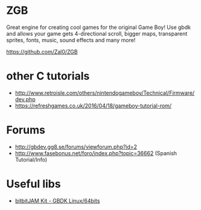 # ZGB 
Great engine for creating cool games for the original Game Boy!
Use gbdk and allows your game gets 4-directional scroll, bigger maps, transparent sprites, fonts, music, sound effects and many more!

https://github.com/Zal0/ZGB

# other C tutorials

  *  http://www.retroisle.com/others/nintendogameboy/Technical/Firmware/dev.php
  *  https://refreshgames.co.uk/2016/04/18/gameboy-tutorial-rom/

# Forums

  *  http://gbdev.gg8.se/forums/viewforum.php?id=2
  *  http://www.fasebonus.net/foro/index.php?topic=36662 (Spanish Tutorial/Info)

# Useful libs

 * [bitbitJAM Kit - GBDK Linux/64bits](/Game%20Boy/gbdk-linux-kit64_1.0.tar.bz2?raw=true)

